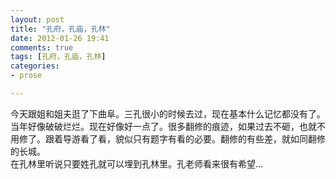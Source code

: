 ```yaml
---
layout: post
title: "孔府，孔庙，孔林"
date: 2012-01-26 19:41
comments: true
tags: [孔府，孔庙，孔林] 
categories:
- prose

---
```

今天跟姐和姐夫逛了下曲阜。三孔很小的时候去过，现在基本什么记忆都没有了。当年好像破破烂烂。现在好像好一点了。很多翻修的痕迹，如果过去不砸，也就不用修了。跟着导游看了看，貌似只有题字有看的必要。翻修的有些差，就如同翻修的长城。      
在孔林里听说只要姓孔就可以埋到孔林里。孔老师看来很有希望...
